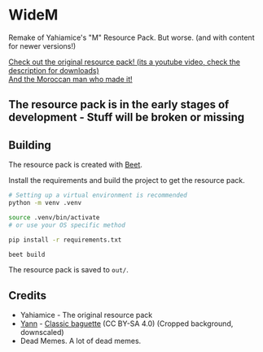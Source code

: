 # WideM

Remake of Yahiamice's "M" Resource Pack. But worse. (and with content for newer versions!)

[Check out the original resource pack! (its a youtube video, check the description for downloads)](https://www.youtube.com/watch?v=DULJPtZCcVA)  
[And the Moroccan man who made it!](https://twitch.tv/yahiamice)

## The resource pack is in the early stages of development - Stuff will be broken or missing

## Building

The resource pack is created with [Beet](https://github.com/mcbeet/beet).

Install the requirements and build the project to get the resource pack.

```sh
# Setting up a virtual environment is recommended
python -m venv .venv

source .venv/bin/activate
# or use your OS specific method

pip install -r requirements.txt

beet build
```

The resource pack is saved to `out/`.

## Credits

- Yahiamice - The original resource pack
- [Yann](https://commons.wikimedia.org/wiki/User:Yann) - [Classic baguette](https://commons.wikimedia.org/wiki/File:Baguette_de_pain,_WikiCheese_Lausanne.jpg) (CC BY-SA 4.0) (Cropped background, downscaled)
- Dead Memes. A lot of dead memes.
